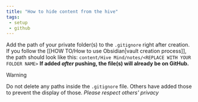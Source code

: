 ```yaml
---
title: "How to hide content from the hive"
tags:
 - setup
 - github
---
```

Add the path of your private folder(s) to the `.gitignore` right after creation. If you follow the [[HOW TO/How to use Obsidian|vault creation process]], the path should look like this:
	`content/Hive Mind/notes/<REPLACE WITH YOUR FOLDER NAME>`
__If added _after_ pushing, the file(s) will already be on GitHub.__

>[!warning]
>Do not delete any paths inside the `.gitignore` file. Others have added those to prevent the display of those.
>_Please respect others' privacy_
